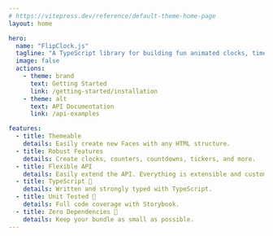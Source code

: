 ```yaml
---
# https://vitepress.dev/reference/default-theme-home-page
layout: home

hero:
  name: "FlipClock.js"
  tagline: "A TypeScript library for building fun animated clocks, timers, tickers, and countdowns with zero dependencies."
  image: false
  actions:
    - theme: brand
      text: Getting Started
      link: /getting-started/installation
    - theme: alt
      text: API Documentation
      link: /api-examples

features:
  - title: Themeable
    details: Easily create new Faces with any HTML structure.
  - title: Robust Features
    details: Create clocks, counters, countdowns, tickers, and more.
  - title: Flexible API
    details: Easily extend the API. Everything is extensible and customizable.
  - title: TypeScript 🧪
    details: Written and strongly typed with TypeScript.
  - title: Unit Tested 📘
    details: Full code coverage with Storybook.
  - title: Zero Dependencies 🔗
    details: Keep your bundle as small as possible.
---
```

<script setup lang="ts">
import Clock from './components/Clock.vue'
</script>

<div class="flex justify-center mt-16 mb-16">
    <Clock />
</div>